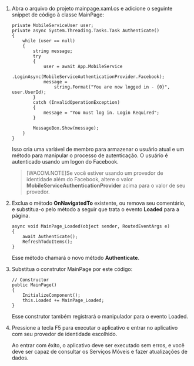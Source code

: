 1.  Abra o arquivo do projeto mainpage.xaml.cs e adicione o seguinte snippet de código à classe MainPage:

        private MobileServiceUser user;
        private async System.Threading.Tasks.Task Authenticate()
        {
            while (user == null)
            {
                string message;
                try
                {
                    user = await App.MobileService
                        .LoginAsync(MobileServiceAuthenticationProvider.Facebook);
                    message =
                        string.Format("You are now logged in - {0}", user.UserId);
                }
                catch (InvalidOperationException)
                {
                    message = "You must log in. Login Required";
                }

                MessageBox.Show(message);
            }
        }

    Isso cria uma variável de membro para armazenar o usuário atual e um método para manipular o processo de autenticação. O usuário é autenticado usando um logon do Facebook.

    > [WACOM.NOTE]Se você estiver usando um provedor de identidade além do Facebook, altere o valor **MobileServiceAuthenticationProvider** acima para o valor de seu provedor.
    >
    > </div>
    > </p>

2.  Exclua o método **OnNavigatedTo** existente, ou remova seu comentário, e substitua-o pelo método a seguir que trata o evento **Loaded** para a página.

        async void MainPage_Loaded(object sender, RoutedEventArgs e)
        {
            await Authenticate();
            RefreshTodoItems();
        }

    Esse método chamará o novo método **Authenticate**.

3.  Substitua o construtor MainPage por este código:

        // Constructor
        public MainPage()
        {
            InitializeComponent();
            this.Loaded += MainPage_Loaded;
        }

    Esse construtor também registrará o manipulador para o evento Loaded.

4.  Pressione a tecla F5 para executar o aplicativo e entrar no aplicativo com seu provedor de identidade escolhido.

    Ao entrar com êxito, o aplicativo deve ser executado sem erros, e você deve ser capaz de consultar os Serviços Móveis e fazer atualizações de dados.


